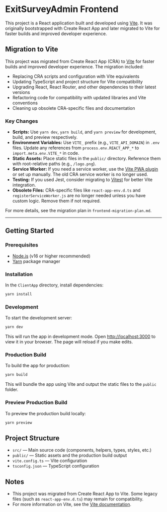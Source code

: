 # ExitSurveyAdmin Frontend

This project is a React application built and developed using [Vite](https://vitejs.dev/). It was originally bootstrapped with Create React App and later migrated to Vite for faster builds and improved developer experience.

## Migration to Vite

This project was migrated from Create React App (CRA) to [Vite](https://vitejs.dev/) for faster builds and improved developer experience. The migration included:
- Replacing CRA scripts and configuration with Vite equivalents
- Updating TypeScript and project structure for Vite compatibility
- Upgrading React, React Router, and other dependencies to their latest versions
- Refactoring code for compatibility with updated libraries and Vite conventions
- Cleaning up obsolete CRA-specific files and documentation

### Key Changes
- **Scripts:** Use `yarn dev`, `yarn build`, and `yarn preview` for development, build, and preview respectively.
- **Environment Variables:** Use `VITE_` prefix (e.g., `VITE_API_DOMAIN`) in `.env` files. Update any references from `process.env.REACT_APP_*` to `import.meta.env.VITE_*` in code.
- **Static Assets:** Place static files in the `public/` directory. Reference them with root-relative paths (e.g., `/logo.png`).
- **Service Worker:** If you need a service worker, use the [Vite PWA plugin](https://vite-pwa-org.netlify.app/) or set up manually. The old CRA service worker is no longer used.
- **Testing:** If you used Jest, consider migrating to [Vitest](https://vitest.dev/) for better Vite integration.
- **Obsolete Files:** CRA-specific files like `react-app-env.d.ts` and `registerServiceWorker.js` are no longer needed unless you have custom logic. Remove them if not required.

For more details, see the migration plan in `frontend-migration-plan.md`.

---

## Getting Started

### Prerequisites
- [Node.js](https://nodejs.org/) (v16 or higher recommended)
- [Yarn](https://yarnpkg.com/) package manager

### Installation

In the `ClientApp` directory, install dependencies:

```sh
yarn install
```

### Development

To start the development server:

```sh
yarn dev
```

This will run the app in development mode. Open [http://localhost:3000](http://localhost:3000) to view it in your browser. The page will reload if you make edits.

### Production Build

To build the app for production:

```sh
yarn build
```

This will bundle the app using Vite and output the static files to the `public` folder.

### Preview Production Build

To preview the production build locally:

```sh
yarn preview
```

## Project Structure

- `src/` — Main source code (components, helpers, types, styles, etc.)
- `public/` — Static assets and the production build output
- `vite.config.ts` — Vite configuration
- `tsconfig.json` — TypeScript configuration

## Notes
- This project was migrated from Create React App to Vite. Some legacy files (such as `react-app-env.d.ts`) may remain for compatibility.
- For more information on Vite, see the [Vite documentation](https://vitejs.dev/guide/).